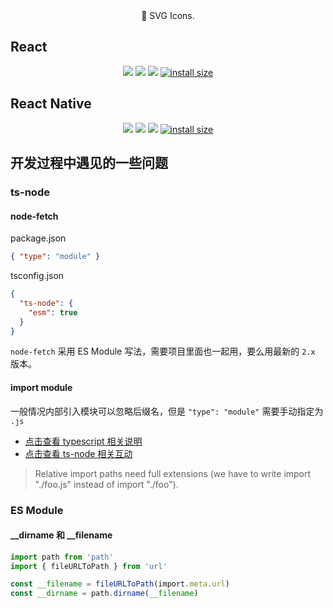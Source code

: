 <div align="center">
🎨 SVG Icons.
</div>

## React

[icon-react-npm-url]: https://www.npmjs.com/package/@fruits-chain/icons-react

<div align="center">

[![](https://img.shields.io/npm/v/@fruits-chain/icons-react.svg)][icon-react-npm-url]
[![](https://img.shields.io/npm/dm/@fruits-chain/icons-react.svg)][icon-react-npm-url]
[![](https://img.shields.io/badge/language-typescript-blue.svg)](https://www.typescriptlang.org/)
[![install size](https://packagephobia.com/badge?p=@fruits-chain/icons-react)](https://packagephobia.com/result?p=@fruits-chain/icons-react)

</div>

## React Native

[icon-react-native-npm-url]: https://www.npmjs.com/package/@fruits-chain/icons-react-native

<div align="center">

[![](https://img.shields.io/npm/v/@fruits-chain/icons-react-native.svg)][icon-react-native-npm-url]
[![](https://img.shields.io/npm/dm/@fruits-chain/icons-react-native.svg)][icon-react-native-npm-url]
[![](https://img.shields.io/badge/language-typescript-blue.svg)](https://www.typescriptlang.org/)
[![install size](https://packagephobia.com/badge?p=@fruits-chain/icons-react-native)](https://packagephobia.com/result?p=@fruits-chain/icons-react-native)

</div>

## 开发过程中遇见的一些问题

### ts-node

#### node-fetch

package.json

```json
{ "type": "module" }
```

tsconfig.json

```json
{
  "ts-node": {
    "esm": true
  }
}
```

`node-fetch` 采用 ES Module 写法，需要项目里面也一起用，要么用最新的 `2.x` 版本。

#### import module

一般情况内部引入模块可以忽略后缀名，但是 `"type": "module"` 需要手动指定为 `.js`

- [点击查看 typescript 相关说明](https://devblogs.microsoft.com/typescript/announcing-typescript-4-7-beta/#type-in-package-json-and-new-extensions)
- [点击查看 ts-node 相关互动](https://github.com/TypeStrong/ts-node/issues/1736)

> Relative import paths need full extensions (we have to write import "./foo.js" instead of import "./foo").

### ES Module

#### \_\_dirname 和 \_\_filename

```ts
import path from 'path'
import { fileURLToPath } from 'url'

const __filename = fileURLToPath(import.meta.url)
const __dirname = path.dirname(__filename)
```
